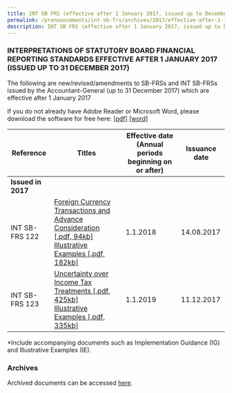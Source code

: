 ```yaml
---
title: INT SB FRS (effective after 1 January 2017, issued up to December 2017)
permalink: /pronouncements/int-sb-frs/archives/2017/effective-after-1-january-2017-issued-up-to-december-2017/
description: INT SB FRS (effective after 1 January 2017, issued up to December 2017)
---
```

### INTERPRETATIONS OF STATUTORY BOARD FINANCIAL REPORTING STANDARDS EFFECTIVE AFTER 1 JANUARY 2017 (ISSUED UP TO 31 DECEMBER 2017)

The following are new/revised/amendments to SB-FRSs and INT SB-FRSs issued by the Accountant-General (up to 31 December 2017) which are effective after 1 January 2017

If you do not already have Adobe Reader or Microsoft Word, please download the software for free here: [\[pdf\]](http://www.adobe.com/products/acrobat/readstep2.html) [\[word\]](http://www.microsoft.com/downloads/details.aspx?FamilyID=95e24c87-8732-48d5-8689-ab826e7b8fdf&DisplayLang=en)

| Reference | Titles | Effective date (Annual periods beginning on or after) | Issuance date |
| -------- | -------- | -------- | -------- |
| **Issued in 2017** |  |  |  |
| INT SB-FRS 122 | [Foreign Currency Transactions and Advance Consideration [.pdf, 94kb]](/files/Docs/Default%20Source/Int%20Sb%20Frs/Aft%201%20Jan%202017%20to%20Dec%202017/int_sb-frs_122.pdf) <br> [Illustrative Examples [.pdf, 182kb]](/files/Docs/Default%20Source/Int%20Sb%20Frs/Aft%201%20Jan%202017%20to%20Dec%202017/int_sb-frs_122_ie.pdf) | 1.1.2018 | 14.08.2017 |
| INT SB-FRS 123 | [Uncertainty over Income Tax Treatments [.pdf, 425kb]](/files/Docs/Default%20Source/Int%20Sb%20Frs/Aft%201%20Jan%202017%20to%20Dec%202017/int_sb-frs_123_(2019).pdf) <br> [Illustrative Examples [.pdf, 335kb]](/files/Docs/Default%20Source/Int%20Sb%20Frs/Aft%201%20Jan%202017%20to%20Dec%202017/int_sb-frs_123_ie_(2019).pdf) | 1.1.2019 | 11.12.2017 |



\*Include accompanying documents such as Implementation Guidance (IG) and Illustrative Examples (IE).

### Archives 

Archived documents can be accessed [here](/pronouncements/interpretations-of-sb-frs/archives).